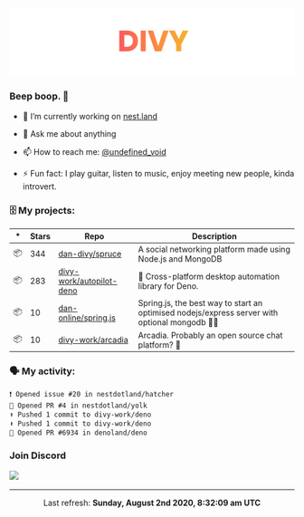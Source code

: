 
![](https://github.com/divy-work/divy-work/raw/master/assets/divy.png)

### Beep boop. 👋

- 🔭 I’m currently working on [nest.land](https://github.com/nestdotland/nest.land)

- 💬 Ask me about anything

- 📫 How to reach me: [@undefined_void](https://instagram.com/divy.exe)

- ⚡ Fun fact: I play guitar, listen to music, enjoy meeting new people, kinda introvert.

### 🗄 My projects:

|*|Stars|Repo|Description|
|---|---|---|---|
| 📦 | 344 | [dan-divy/spruce](https://github.com/dan-divy/spruce) | A social networking platform made using Node.js and MongoDB |
| 📦 | 283 | [divy-work/autopilot-deno](https://github.com/divy-work/autopilot-deno) | :rocket: Cross-platform desktop automation library for Deno. |
| 📦 | 10 | [dan-online/spring.js](https://github.com/dan-online/spring.js) | Spring.js, the best way to start an optimised nodejs/express server with optional mongodb 🍃🌲 |
| 📦 | 10 | [divy-work/arcadia](https://github.com/divy-work/arcadia) | Arcadia. Probably an open source chat platform? :rocket: |

### 🗣 My activity:

```
❗️ Opened issue #20 in nestdotland/hatcher
💪 Opened PR #4 in nestdotland/yolk
⬆️ Pushed 1 commit to divy-work/deno
⬆️ Pushed 1 commit to divy-work/deno
💪 Opened PR #6934 in denoland/deno
```

### Join Discord

[![](https://discordapp.com/api/guilds/715564894904123424/widget.png?style=banner2)](https://discord.gg/uqywa4W)

------------
<p align="center">Last refresh: <b>Sunday, August 2nd 2020, 8:32:09 am UTC</b></p>
